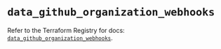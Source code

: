 # `data_github_organization_webhooks`

Refer to the Terraform Registry for docs: [`data_github_organization_webhooks`](https://registry.terraform.io/providers/integrations/github/6.7.3/docs/data-sources/organization_webhooks).
